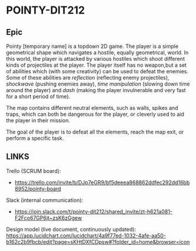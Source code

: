 # POINTY-DIT212

## Epic
Pointy [temporary name] is a topdown 2D game. The player is a simple geometrical shape which navigates a hostile, equally geometrical, world. In this world, the player is attacked by various hostiles which shoot different kinds of projectiles at the player. The player itself has no weapon,but a set of abilities which (with some creativity) can be used to defeat the enemies. Some of these abilities are *reflection* (reflecting enemy projectiles), *shockwave* (pushing enemies away), *time manipulation* (slowing down time around the player) and *dash* (making the player invulnerable and very fast for a short period of time). 

The map contains different neutral elements, such as walls, spikes and traps, which can both be dangerous for the player, or cleverly used to aid the player in their mission. 

The goal of the player is to defeat all the elements, reach the map exit, or perform a specific task. 

## LINKS
Trello (SCRUM board):
* https://trello.com/invite/b/DJp7eGR9/bf5deeea868862ddfec292dd16bb8952/pointy-board

Slack (internal communication):
* https://join.slack.com/t/pointy-dit212/shared_invite/zt-h621a081-F2Fco67GP6jt~zsK6zGgew

Design model (live document, continuously updated):
https://app.lucidchart.com/lucidchart/4a9f77ed-1032-4afe-aa50-b162c2b9fbcb/edit?page=sKHtDXfCDpsw#?folder_id=home&browser=icon


